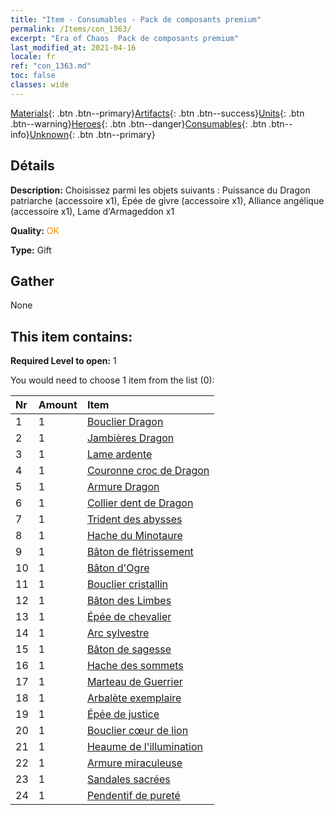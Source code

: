```yaml
---
title: "Item - Consumables - Pack de composants premium"
permalink: /Items/con_1363/
excerpt: "Era of Chaos  Pack de composants premium"
last_modified_at: 2021-04-16
locale: fr
ref: "con_1363.md"
toc: false
classes: wide
---
```

 [Materials](/fr/Items/){: .btn .btn--primary}[Artifacts](/fr/Items/Artifacts/){: .btn .btn--success}[Units](/fr/Items/Units/){: .btn .btn--warning}[Heroes](/fr/Items/Heroes/){: .btn .btn--danger}[Consumables](/fr/Items/Consumables/){: .btn .btn--info}[Unknown](/fr/Items/Unknown/){: .btn .btn--primary}

## Détails
 **Description:** Choisissez parmi les objets suivants : Puissance du Dragon patriarche (accessoire x1), Épée de givre (accessoire x1), Alliance angélique (accessoire x1), Lame d'Armageddon x1

 **Quality:** <span style="color: #FF8C00">OK</span>

 **Type:** Gift

## Gather

  None

## This item contains:

 **Required Level to open:** 1

 You would need to choose 1 item from the list (0):

  | Nr | Amount |     Item    |
  |:---|:-------|:------------|
  | 1 | 1 | [Bouclier Dragon](/fr/Items/art_144/) |  | 
  | 2 | 1 | [Jambières Dragon](/fr/Items/art_145/) |  | 
  | 3 | 1 | [Lame ardente](/fr/Items/art_146/) |  | 
  | 4 | 1 | [Couronne croc de Dragon](/fr/Items/art_147/) |  | 
  | 5 | 1 | [Armure Dragon](/fr/Items/art_148/) |  | 
  | 6 | 1 | [Collier dent de Dragon](/fr/Items/art_149/) |  | 
  | 7 | 1 | [Trident des abysses](/fr/Items/art_160/) |  | 
  | 8 | 1 | [Hache du Minotaure](/fr/Items/art_161/) |  | 
  | 9 | 1 | [Bâton de flétrissement](/fr/Items/art_162/) |  | 
  | 10 | 1 | [Bâton d'Ogre](/fr/Items/art_163/) |  | 
  | 11 | 1 | [Bouclier cristallin](/fr/Items/art_164/) |  | 
  | 12 | 1 | [Bâton des Limbes](/fr/Items/art_165/) |  | 
  | 13 | 1 | [Épée de chevalier](/fr/Items/art_166/) |  | 
  | 14 | 1 | [Arc sylvestre](/fr/Items/art_167/) |  | 
  | 15 | 1 | [Bâton de sagesse](/fr/Items/art_168/) |  | 
  | 16 | 1 | [Hache des sommets](/fr/Items/art_169/) |  | 
  | 17 | 1 | [Marteau de Guerrier](/fr/Items/art_170/) |  | 
  | 18 | 1 | [Arbalète exemplaire](/fr/Items/art_171/) |  | 
  | 19 | 1 | [Épée de justice](/fr/Items/art_150/) |  | 
  | 20 | 1 | [Bouclier cœur de lion](/fr/Items/art_151/) |  | 
  | 21 | 1 | [Heaume de l'illumination](/fr/Items/art_152/) |  | 
  | 22 | 1 | [Armure miraculeuse](/fr/Items/art_153/) |  | 
  | 23 | 1 | [Sandales sacrées](/fr/Items/art_154/) |  | 
  | 24 | 1 | [Pendentif de pureté](/fr/Items/art_155/) |  | 
